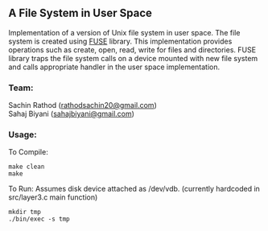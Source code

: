 ## A File System in User Space

Implementation of a version of Unix file system in user space. The file system is created using [FUSE](https://github.com/libfuse/libfuse) library. This implementation provides operations such as create, open, read, write for files and directories. FUSE library traps the file system calls on a device mounted with new file system and calls appropriate handler in the user space implementation.

### Team:
Sachin Rathod (rathodsachin20@gmail.com)  
Sahaj Biyani (sahajbiyani@gmail.com)  


### Usage:
To Compile:
```
make clean
make
```

To Run: Assumes disk device attached as /dev/vdb. (currently hardcoded in src/layer3.c main function)
```
mkdir tmp
./bin/exec -s tmp
```


